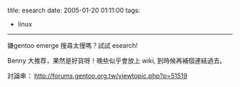 title: esearch
date: 2005-01-20 01:11:00
tags: 
- linux
---

嫌gentoo emerge 搜尋太慢嗎？試試 esearch!

Benny 大推荐，果然是好貨呀！晚些似乎會放上 wiki, 到時候再補個連結過去。

討論串： http://forums.gentoo.org.tw/viewtopic.php?p=51519